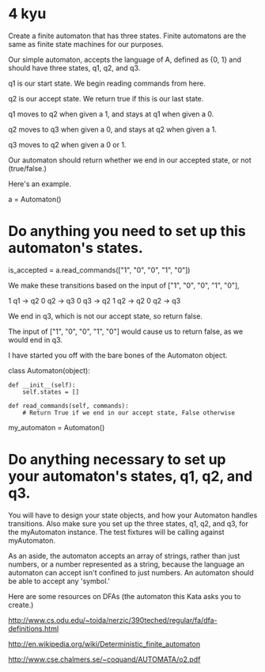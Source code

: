 # 4 kyu

Create a finite automaton that has three states. Finite automatons are the same as finite state machines for our purposes.

Our simple automaton, accepts the language of A, defined as {0, 1} and should have three states,
q1, q2, and q3.

q1 is our start state. We begin reading commands from here.

q2 is our accept state. We return true if this is our last state.

q1 moves to q2 when given a 1, and stays at q1 when given a 0.

q2 moves to q3 when given a 0, and stays at q2 when given a 1.

q3 moves to q2 when given a 0 or 1.

Our automaton should return whether we end in our accepted state, or not (true/false.)

Here's an example.

a = Automaton()

# Do anything you need to set up this automaton's states.

is_accepted = a.read_commands(["1", "0", "0", "1", "0"])

We make these transitions based on the input of ["1", "0", "0", "1", "0"],

1 q1 -> q2
0 q2 -> q3
0 q3 -> q2
1 q2 -> q2
0 q2 -> q3

We end in q3, which is not our accept state, so return false.

The input of ["1", "0", "0", "1", "0"] would cause us to return false, as we would end in q3.

I have started you off with the bare bones of the Automaton object.

class Automaton(object):

    def __init__(self):
        self.states = []

    def read_commands(self, commands):
        # Return True if we end in our accept state, False otherwise

my_automaton = Automaton()

# Do anything necessary to set up your automaton's states, q1, q2, and q3.

You will have to design your state objects, and how your Automaton handles transitions. Also make sure you set up the three states, q1, q2, and q3, for the myAutomaton instance. The test fixtures will be calling against myAutomaton.

As an aside, the automaton accepts an array of strings, rather than just numbers, or a number represented as a string, because the language an automaton can accept isn't confined to just numbers. An automaton should be able to accept any 'symbol.'

Here are some resources on DFAs (the automaton this Kata asks you to create.)

http://www.cs.odu.edu/~toida/nerzic/390teched/regular/fa/dfa-definitions.html

http://en.wikipedia.org/wiki/Deterministic_finite_automaton

http://www.cse.chalmers.se/~coquand/AUTOMATA/o2.pdf
